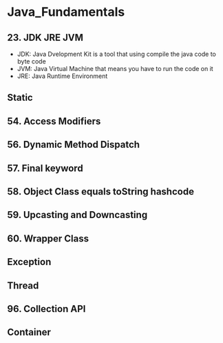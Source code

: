 # Java_Fundamentals
## 23. JDK JRE JVM
* JDK: Java Dvelopment Kit is a tool that using compile the java code to byte code
* JVM: Java Virtual Machine that means you have to run the code on it
* JRE: Java Runtime Environment

## Static

## 54. Access Modifiers

## 56. Dynamic Method Dispatch

## 57. Final keyword

## 58. Object Class equals toString hashcode

## 59. Upcasting and Downcasting

## 60. Wrapper Class

## Exception

## Thread

## 96. Collection API

## Container



